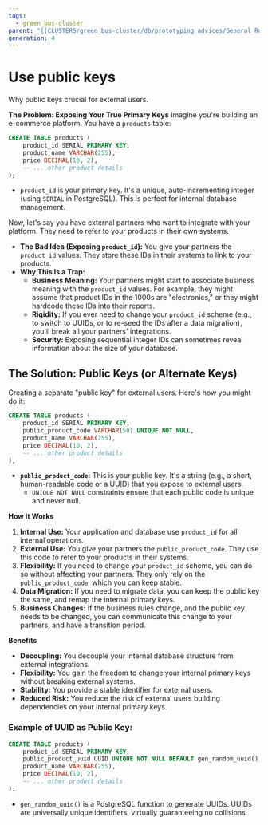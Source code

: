 ```yaml
---
tags:
  - green_bus-cluster
parent: "[[CLUSTERS/green_bus-cluster/db/prototyping advices/General Rules|General Rules]]"
generation: 4
---
```

# Use public keys
Why public keys crucial for external users.

**The Problem: Exposing Your True Primary Keys**
Imagine you're building an e-commerce platform. You have a `products` table:

```sql
CREATE TABLE products (
    product_id SERIAL PRIMARY KEY,
    product_name VARCHAR(255),
    price DECIMAL(10, 2),
    -- ... other product details
);
```

- `product_id` is your primary key. It's a unique, auto-incrementing integer (using `SERIAL` in PostgreSQL). This is perfect for internal database management.

Now, let's say you have external partners who want to integrate with your platform. They need to refer to your products in their own systems.
- **The Bad Idea (Exposing `product_id`):** You give your partners the `product_id` values. They store these IDs in their systems to link to your products.
- **Why This Is a Trap:**
    - **Business Meaning:** Your partners might start to associate business meaning with the `product_id` values. For example, they might assume that product IDs in the 1000s are "electronics," or they might hardcode these IDs into their reports.
    - **Rigidity:** If you ever need to change your `product_id` scheme (e.g., to switch to UUIDs, or to re-seed the IDs after a data migration), you'll break all your partners' integrations.
    - **Security:** Exposing sequential integer IDs can sometimes reveal information about the size of your database.

## The Solution: Public Keys (or Alternate Keys)
Creating a separate "public key" for external users. Here's how you might do it:

```sql
CREATE TABLE products (
    product_id SERIAL PRIMARY KEY,
    public_product_code VARCHAR(50) UNIQUE NOT NULL,
    product_name VARCHAR(255),
    price DECIMAL(10, 2),
    -- ... other product details
);
```

- **`public_product_code`:** This is your public key. It's a string (e.g., a short, human-readable code or a UUID) that you expose to external users.
    - `UNIQUE NOT NULL` constraints ensure that each public code is unique and never null.

**How It Works**
1. **Internal Use:** Your application and database use `product_id` for all internal operations.
2. **External Use:** You give your partners the `public_product_code`. They use this code to refer to your products in their systems.
3. **Flexibility:** If you need to change your `product_id` scheme, you can do so without affecting your partners. They only rely on the `public_product_code`, which you can keep stable.
4. **Data Migration:** If you need to migrate data, you can keep the public key the same, and remap the internal primary keys.
5. **Business Changes:** If the business rules change, and the public key needs to be changed, you can communicate this change to your partners, and have a transition period.

**Benefits**
- **Decoupling:** You decouple your internal database structure from external integrations.
- **Flexibility:** You gain the freedom to change your internal primary keys without breaking external systems.
- **Stability:** You provide a stable identifier for external users.
- **Reduced Risk:** You reduce the risk of external users building dependencies on your internal primary keys.

### Example of UUID as Public Key:

```sql
CREATE TABLE products (
    product_id SERIAL PRIMARY KEY,
    public_product_uuid UUID UNIQUE NOT NULL DEFAULT gen_random_uuid(),
    product_name VARCHAR(255),
    price DECIMAL(10, 2),
    -- ... other product details
);
```

- `gen_random_uuid()` is a PostgreSQL function to generate UUIDs. UUIDs are universally unique identifiers, virtually guaranteeing no collisions.